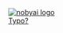 <div class="markdown-footer">
  <div class="not-by-ai-image">
    <a href="https://notbyai.fyi/" target="_blank" rel="noreferrer">
      <img alt="nobyai logo" src="https://user-images.githubusercontent.com/62137266/225653923-a69103f5-b318-4e52-9ea1-95b61d388366.svg"></img>
    </a>
  </div>
  <div class="typo-link">
    <a id="typo-link" href="#" target="_blank">Typo?</a>
  </div>
</div>
